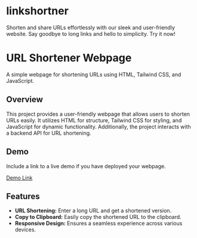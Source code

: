 # linkshortner
Shorten and share URLs effortlessly with our sleek and user-friendly website. Say goodbye to long links and hello to simplicity. Try it now!
# URL Shortener Webpage

A simple webpage for shortening URLs using HTML, Tailwind CSS, and JavaScript.

## Overview

This project provides a user-friendly webpage that allows users to shorten URLs easily. It utilizes HTML for structure, Tailwind CSS for styling, and JavaScript for dynamic functionality. Additionally, the project interacts with a backend API for URL shortening.

## Demo

Include a link to a live demo if you have deployed your webpage.

[Demo Link](www.facebook.com)

## Features

- **URL Shortening:** Enter a long URL and get a shortened version.
- **Copy to Clipboard:** Easily copy the shortened URL to the clipboard.
- **Responsive Design:** Ensures a seamless experience across various devices.



